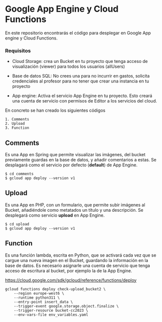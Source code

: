 # Google App Engine y Cloud Functions

En este repositorio encontrarás el código para desplegar en Google App engine y Cloud Functions.


### Requisitos

- Cloud Storage: crea un Bucket en tu proyecto que tenga acceso de visualización (viewer) para todos los usuarios (allUsers)

- Base de datos SQL: No crees una para no incurrir en gastos, solicita credenciales al profesor para no tener que crear una instancia en tu proyecto

- App engine: Activa el servicio App Engine en tu proyecto. Esto creará una cuenta de servicio con permisos de Editor a los servicios del cloud.

En concreto se han creado los siguientes códigos

    1. Comments
    2. Upload
    3. Function

## Comments

Es una App en Spring que permite visualizar las imágenes, del bucket previamente guardas en la base de datos, y añadir comentarios a estas.
Se desplagará como el servicio por defecto (<b>default</b>) de App Engine.

```
$ cd comments
$ gcloud app deploy --version v1
```

## Upload

Es una App en PHP, con un formulario, que permite subir imágenes al Bucket, añadiéndole como metatados un título y una descripción.
Se desplegará como servicio <b>upload</b> en App Engine.

```
$ cd upload
$ gcloud app deploy --version v1
```

## Function

Es una función lambda, escrita en Python, que se activará cada vez que se cargue una nueva imagen en el Bucket, guardando la información en la base de datos.
Es necesario asignarle una cuenta de servicio que tenga acceso de escritura al bucket, por ejemplo la de la App Engine.

https://cloud.google.com/sdk/gcloud/reference/functions/deploy
```
gcloud functions deploy check-upload_bucket2 \
    --region europe-west6 \
    --runtime python311 \
    --entry-point insert_data \
    --trigger-event google.storage.object.finalize \
    --trigger-resource bucket-cc2023 \
    --env-vars-file env_variables.yaml
```
